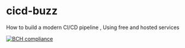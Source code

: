 # cicd-buzz
How to build a modern CI/CD pipeline , Using free and hosted services




[![BCH compliance](https://bettercodehub.com/edge/badge/moataznabil/cicd-buzz?branch=master)](https://bettercodehub.com/)